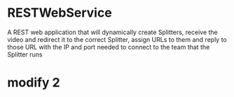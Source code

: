 # RESTWebService
A REST web application that will dynamically create Splitters, receive the video and redirect it to the correct Splitter, assign URLs to them and reply to those URL with the IP and port needed to connect to the team that the Splitter runs

# modify 2 
